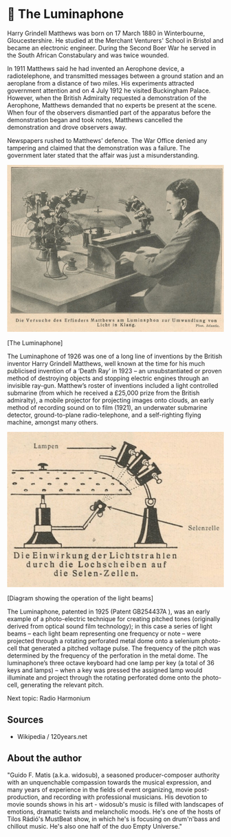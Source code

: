 # 🔬 The Luminaphone

Harry Grindell Matthews was born on 17 March 1880 in Winterbourne, Gloucestershire. He studied at the Merchant Venturers' School in Bristol and became an electronic engineer. During the Second Boer War he served in the South African Constabulary and was twice wounded.

In 1911 Matthews said he had invented an Aerophone device, a radiotelephone, and transmitted messages between a ground station and an aeroplane from a distance of two miles. His experiments attracted government attention and on 4 July 1912 he visited Buckingham Palace.
However, when the British Admiralty requested a demonstration of the Aerophone, Matthews demanded that no experts be present at the scene. When four of the observers dismantled part of the apparatus before the demonstration began and took notes, Matthews cancelled the demonstration and drove observers away.

Newspapers rushed to Matthews' defence. The War Office denied any tampering and claimed that the demonstration was a failure. The government later stated that the affair was just a misunderstanding.

![The Luminaphone](_static/images/the_luminaphone/the_luminaphone.jpg)

[The Luminaphone]

The Luminaphone of 1926 was one of a long line of inventions by the British inventor Harry Grindell Matthews, well known at the time for his much publicised invention of a ‘Death Ray’ in 1923 – an unsubstantiated or proven method of destroying objects and stopping electric engines through an invisible ray-gun. Matthew’s roster of inventions included a light controlled submarine (from which he received a £25,000 prize from the British admiralty), a mobile projector for projecting images onto clouds, an early method of recording sound on to film (1921), an underwater submarine detector, ground-to-plane radio-telephone, and a self-righting flying machine, amongst many others.

![The Luminaphone](_static/images/the_luminaphone/the_luminaphone_diagram.jpg)

[Diagram showing the operation of the light beams]

The Luminaphone, patented in 1925 (Patent GB254437A ), was an early example of a photo-electric technique for creating pitched tones (originally derived from optical sound film technology); in this case a series of light beams – each light beam representing one frequency or note – were projected through a rotating perforated metal dome onto
a selenium photo-cell that generated a pitched voltage pulse. The frequency of the pitch was determined by the frequency of the perforation in the metal dome. The luminaphone’s three octave keyboard had one lamp per key (a total of 36 keys and lamps) – when a key was pressed the assigned lamp would illuminate and project through the rotating perforated dome onto the photo-cell, generating the
relevant pitch.

Next topic: Radio Harmonium

## Sources

- Wikipedia / 120years.net

## About the author

"Guido F. Matis (a.k.a. widosub), a seasoned producer-composer authority with an unquenchable compassion towards the musical expression, and many years of experience in the fields of event organizing, movie post-production, and recording with professional musicians. His devotion to movie sounds shows in his art - widosub's music is filled with landscapes of emotions, dramatic twists and melancholic moods. He's one of the hosts of Tilos Rádió's MustBeat show, in which he's is focusing on drum'n'bass and chillout music. He's also one half of the duo Empty Universe."

